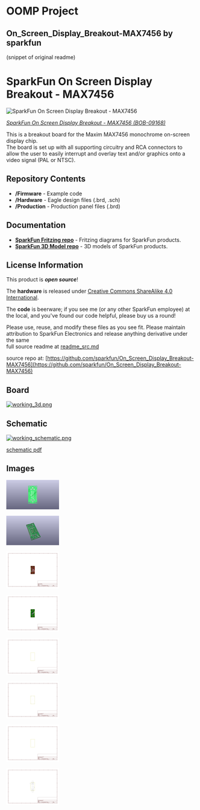 # OOMP Project  
## On_Screen_Display_Breakout-MAX7456  by sparkfun  
  
(snippet of original readme)  
  
SparkFun On Screen Display Breakout - MAX7456  
========================================  
  
![SparkFun On Screen Display Breakout - MAX7456](https://cdn.sparkfun.com//assets/parts/2/5/9/5/09168-1.jpg)  
  
[*SparkFun On Screen Display Breakout - MAX7456 (BOB-09168)*](https://www.sparkfun.com/products/9168)  
  
This is a breakout board for the Maxim MAX7456 monochrome on-screen display chip.   
The board is set up with all supporting circuitry and RCA connectors to allow the user to easily interrupt and overlay text and/or graphics onto a video signal (PAL or NTSC).  
  
Repository Contents  
-------------------  
* **/Firmware** - Example code   
* **/Hardware** - Eagle design files (.brd, .sch)  
* **/Production** - Production panel files (.brd)  
  
Documentation  
--------------  
* **[SparkFun Fritzing repo](https://github.com/sparkfun/Fritzing_Parts)** - Fritzing diagrams for SparkFun products.  
* **[SparkFun 3D Model repo](https://github.com/sparkfun/3D_Models)** - 3D models of SparkFun products.   
  
  
License Information  
-------------------  
This product is _**open source**_!   
  
The **hardware** is released under [Creative Commons ShareAlike 4.0 International](https://creativecommons.org/licenses/by-sa/4.0/).  
  
The **code** is beerware; if you see me (or any other SparkFun employee) at the local, and you've found our code helpful, please buy us a round!  
  
Please use, reuse, and modify these files as you see fit. Please maintain attribution to SparkFun Electronics and release anything derivative under the same  
  full source readme at [readme_src.md](readme_src.md)  
  
source repo at: [https://github.com/sparkfun/On_Screen_Display_Breakout-MAX7456](https://github.com/sparkfun/On_Screen_Display_Breakout-MAX7456)  
## Board  
  
[![working_3d.png](working_3d_600.png)](working_3d.png)  
## Schematic  
  
[![working_schematic.png](working_schematic_600.png)](working_schematic.png)  
  
[schematic pdf](working_schematic.pdf)  
## Images  
  
[![working_3D_bottom.png](working_3D_bottom_140.png)](working_3D_bottom.png)  
  
[![working_3D_top.png](working_3D_top_140.png)](working_3D_top.png)  
  
[![working_assembly_page_01.png](working_assembly_page_01_140.png)](working_assembly_page_01.png)  
  
[![working_assembly_page_02.png](working_assembly_page_02_140.png)](working_assembly_page_02.png)  
  
[![working_assembly_page_03.png](working_assembly_page_03_140.png)](working_assembly_page_03.png)  
  
[![working_assembly_page_04.png](working_assembly_page_04_140.png)](working_assembly_page_04.png)  
  
[![working_assembly_page_05.png](working_assembly_page_05_140.png)](working_assembly_page_05.png)  
  
[![working_assembly_page_06.png](working_assembly_page_06_140.png)](working_assembly_page_06.png)  
